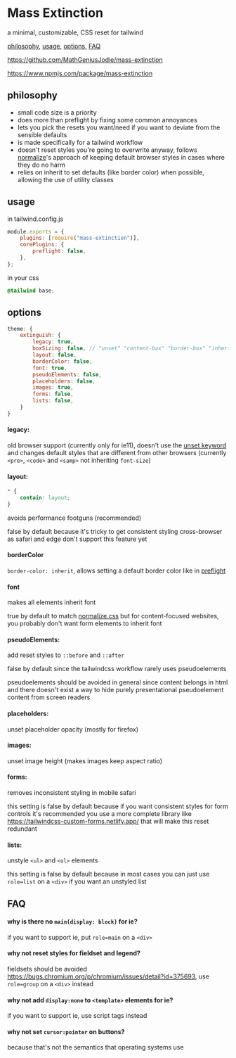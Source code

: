 # Mass Extinction

a minimal, customizable, CSS reset for tailwind

[philosophy](#philosophy), [usage](#usage), [options](#options), [FAQ](#faq)

<https://github.com/MathGeniusJodie/mass-extinction>

<https://www.npmjs.com/package/mass-extinction>

## philosophy

-   small code size is a priority
-   does more than preflight by fixing some common annoyances
-   lets you pick the resets you want/need if you want to deviate from the sensible defaults
-   is made specifically for a tailwind workflow
-   doesn't reset styles you're going to overwrite anyway, follows [normalize](https://necolas.github.io/normalize.css/)'s approach of keeping default browser styles in cases where they do no harm
-   relies on inherit to set defaults (like border color) when possible, allowing the use of utility classes

## usage

in tailwind.config.js

```js
module.exports = {
	plugins: [require("mass-extinction")],
	corePlugins: {
		preflight: false,
	},
};
```

in your css

```css
@tailwind base;
```

## options

```js
theme: {
	extinguish: {
		legacy: true,
		boxSizing: false, // "unset" "content-box" "border-box" "inherit"
		layout: false,
		borderColor: false,
		font: true,
		pseudoElements: false,
		placeholders: false,
		images: true,
		forms: false,
		lists: false,
	}
}
```

#### legacy:

old browser support (currently only for ie11), doesn't use the [unset keyword](https://developer.mozilla.org/en-US/docs/Web/CSS/unset) and changes default styles that are different from other browsers (currently `<pre>`, `<code>` and `<samp>` not inheriting `font-size`)

#### layout:

```css
* {
	contain: layout;
}
```

avoids performance footguns (recommended)

false by default because it's tricky to get consistent styling cross-browser as safari and edge don't support this feature yet

#### borderColor

`border-color: inherit`, allows setting a default border color like in [preflight](https://tailwindcss.com/docs/preflight/)

#### font

makes all elements inherit font

true by default to match [normalize.css](https://necolas.github.io/normalize.css/) but for content-focused websites, you probably don't want form elements to inherit font

#### pseudoElements:

add reset styles to `::before` and `::after`

false by default since the tailwindcss workflow rarely uses pseudoelements

pseudoelements should be avoided in general since content belongs in html and there doesn't exist a way to hide purely presentational pseudoelement content from screen readers

#### placeholders:

unset placeholder opacity (mostly for firefox)

#### images:

unset image height (makes images keep aspect ratio)

#### forms:

removes inconsistent styling in mobile safari

this setting is false by default because if you want consistent styles for form controls it's recommended you use a more complete library like <https://tailwindcss-custom-forms.netlify.app/> that will make this reset redundant

#### lists:

unstyle `<ul>` and `<ol>` elements

this setting is false by default because in most cases you can just use `role=list` on a `<div>` if you want an unstyled list

## FAQ

#### why is there no `main{display: block}` for ie?

if you want to support ie, put `role=main` on a `<div>`

#### why not reset styles for fieldset and legend?

fieldsets should be avoided <https://bugs.chromium.org/p/chromium/issues/detail?id=375693>, use `role=group` on a `<div>` instead

#### why not add `display:none` to `<template>` elements for ie?

if you want to support ie, use script tags instead

#### why not set `cursor:pointer` on buttons?

because that's not the semantics that operating systems use
